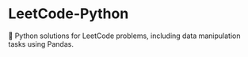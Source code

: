 # LeetCode-Python
🐍 Python solutions for LeetCode problems, including data manipulation tasks using Pandas.

